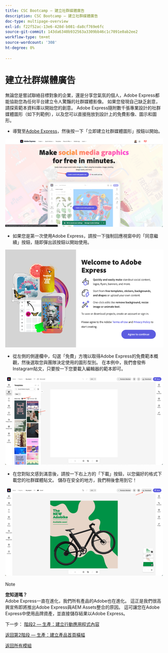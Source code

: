 ```yaml
---
title: CSC Bootcamp — 建立社群媒體廣告
description: CSC Bootcamp — 建立社群媒體廣告
doc-type: multipage-overview
exl-id: f22f52ac-13e6-428d-b081-da8cf769e6fc
source-git-commit: 143da6340b932563a3309bb46c1c7091e0ab2ee2
workflow-type: tm+mt
source-wordcount: '308'
ht-degree: 0%

---
```


# 建立社群媒體廣告

無論您是嘗試聯絡目標對象的企業，還是分享您氣氛的個人，Adobe Express都能協助您為任何平台建立令人驚豔的社群媒體影像。 如果您發現自己缺乏創意，請探索範本資料庫以開始您的創意。 Adobe Express隨附數千張專業設計的社群媒體圖形（如下列範例），以及您可以直接拖放到設計上的免費影像、圖示和圖形。

- 導覽至[Adobe Express](https://www.adobe.com/express/create/social-media-graphic)，然後按一下「立即建立社群媒體圖形」按鈕以開始。

![Adobe Express首頁](./images/prod-express-home.png)

- 如果您是第一次使用Adobe Express，請按一下強制回應視窗中的「同意繼續」按鈕，隨即彈出該按鈕以開始使用。

![接受條款](./images/prod-express-terms.png)

- 從左側的側邊欄中，勾選「免費」方塊以取得Adobe Express的免費範本概觀，然後選取您與團隊決定使用的圖形型別。 在本例中，我們會發佈Instagram貼文，只要按一下您要載入編輯器的範本即可。

![創意範本](./images/prod-express-templates.png)

- 在您對貼文感到滿意後，請按一下右上方的「下載」按鈕，以您偏好的格式下載您的社群媒體貼文。 儲存在安全的地方，我們稍後會用到它！

![結束結果](./images/prod-express-results.png)

>[!NOTE]
>
>**您知道嗎？**\
>Adobe Express一直在進化，我們所有產品的Adobe也在進化。 這正是我們很高興宣佈即將推出Adobe Express與AEM Assets整合的原因。 這可讓您在Adobe Express中使用品牌資產，並直接儲存結果以Adobe Express。

下一步： [階段2 — 生產：建立行動應用程式內容](./app.md)

[返回第2階段 — 生產：建立產品首頁橫幅](./banner.md)

[返回所有模組](../../overview.md)
